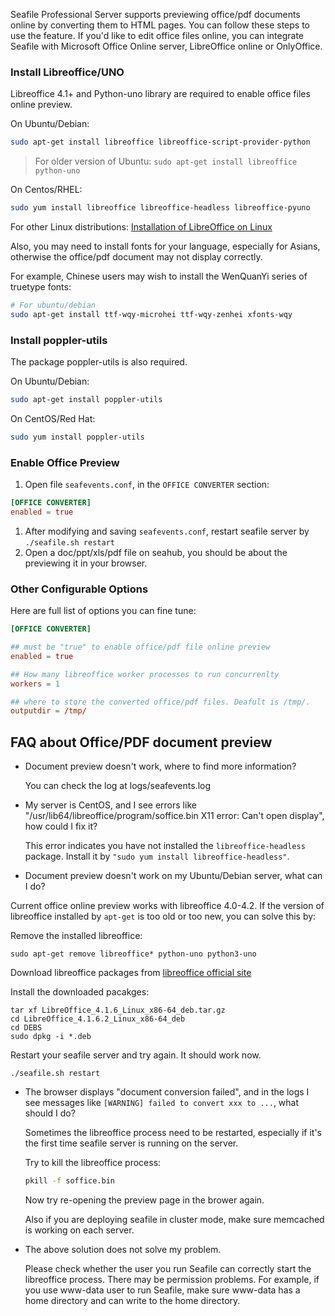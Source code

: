 Seafile Professional Server supports previewing office/pdf documents online by converting them to HTML pages. You can follow these steps to use the feature. If you'd like to edit office files online, you can integrate Seafile with Microsoft Office Online server, LibreOffice online or OnlyOffice.

### Install Libreoffice/UNO

Libreoffice 4.1+ and Python-uno library are required to enable office files online preview.

On Ubuntu/Debian:

```bash
sudo apt-get install libreoffice libreoffice-script-provider-python

```

> For older version of Ubuntu: `sudo apt-get install libreoffice python-uno`

On Centos/RHEL:

```bash
sudo yum install libreoffice libreoffice-headless libreoffice-pyuno

```

For other Linux distributions: [Installation of LibreOffice on Linux](https://wiki.documentfoundation.org/Documentation/Install/Linux#Terminal-Based_Install)

Also, you may need to install fonts for your language, especially for Asians, otherwise the office/pdf document may not display correctly.

For example, Chinese users may wish to install the WenQuanYi series of truetype fonts:

```bash
# For ubuntu/debian
sudo apt-get install ttf-wqy-microhei ttf-wqy-zenhei xfonts-wqy

```

### Install poppler-utils

The package poppler-utils is also required.

On Ubuntu/Debian:

```bash
sudo apt-get install poppler-utils

```

On CentOS/Red Hat:

```bash
sudo yum install poppler-utils

```

### Enable Office Preview

1. Open file `seafevents.conf`, in the `OFFICE CONVERTER` section:

```conf
[OFFICE CONVERTER]
enabled = true

```

1. After modifying and saving `seafevents.conf`, restart seafile server by `./seafile.sh restart`
2. Open a doc/ppt/xls/pdf file on seahub, you should be about the previewing it in your browser.

### Other Configurable Options

Here are full list of options you can fine tune:

```conf
[OFFICE CONVERTER]

## must be "true" to enable office/pdf file online preview
enabled = true

## How many libreoffice worker processes to run concurrenlty
workers = 1

## where to store the converted office/pdf files. Deafult is /tmp/.
outputdir = /tmp/

```

## FAQ about Office/PDF document preview

* Document preview doesn't work, where to find more information?

    You can check the log at logs/seafevents.log

* My server is CentOS, and I see errors like "/usr/lib64/libreoffice/program/soffice.bin X11 error: Can't open display", how could I fix it?

  This error indicates you have not installed the `libreoffice-headless` package. Install it by `"sudo yum install libreoffice-headless"`.

* Document preview doesn't work on my Ubuntu/Debian server, what can I do?

Current office online preview works with libreoffice 4.0-4.2. If the version of libreoffice installed by `apt-get` is too old or too new, you can solve this by:

Remove the installed libreoffice:

```
sudo apt-get remove libreoffice* python-uno python3-uno

```

Download libreoffice packages from [libreoffice official site](https://downloadarchive.documentfoundation.org/libreoffice/old/)

Install the downloaded pacakges:

```
tar xf LibreOffice_4.1.6_Linux_x86-64_deb.tar.gz
cd LibreOffice_4.1.6.2_Linux_x86-64_deb
cd DEBS
sudo dpkg -i *.deb

```

Restart your seafile server and try again. It should work now.

```
./seafile.sh restart

```

* The browser displays "document conversion failed", and in the logs I see messages like `[WARNING] failed to convert xxx to ...`, what should I do?

  Sometimes the libreoffice process need to be restarted, especially if it's the first time seafile server is running on the server.

  Try to kill the libreoffice process:

  ```sh
  pkill -f soffice.bin

  ```

  Now try re-opening the preview page in the brower again.

  Also if you are deploying seafile in cluster mode, make sure memcached is working on each server.

* The above solution does not solve my problem.

  Please check whether the user you run Seafile can correctly start the libreoffice process. There may be permission problems. For example, if you use www-data user to run Seafile, make sure www-data has a home directory and can write to the home directory.


